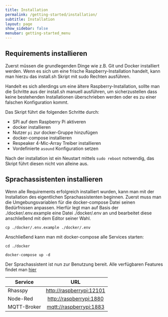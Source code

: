 ```yaml
---
title: Installation
permalink: /getting-started/installation/
subtitle: Installation
layout: page
show_sidebar: false
menubar: getting-started_menu
---
```


## Requirements installieren
Zuerst müssen die grundlegenden Dinge wie z.B. Git und Docker installiert werden.
Wenn es sich um eine frische Raspberry-Installation handelt, kann man hierzu das install.sh Skript mit sudo Rechten ausführen.


Handelt es sich allerdings um eine ältere Raspberry-Installation, sollte man die Schritte aus der install.sh manuell ausführen, um sicherzustellen dass keine bestehenden Installationen überschrieben werden oder es zu einer falschen Konfiguration kommt.

Das Skript führt die folgenden Schritte durch:
* SPI auf dem Raspberry Pi aktiveren
* docker installieren
* Nutzer `pi` zur docker-Gruppe hinzufügen
* docker-compose installieren
* Respeaker 4-Mic-Array Treiber installieren
* Vordefinierte `asound` Konfiguration setzen

Nach der installation ist ein Neustart mittels `sudo reboot` notwendig, das Skript führt diesen nicht von alleine aus.

## Sprachassistenten installieren
Wenn alle Requirements erfolgreich installiert wurden, kann man mit der Installation des eigentlichen Sprachassistenten beginnen. Zuerst muss man die Umgebungsvariablen für die docker-compose Datei seinen Bedürfnissen anpassen. Hierfür legt man auf Basis der ./docker/.env.example eine Datei ./docker/.env an und bearbeitet diese anschließend mit dem Editor seiner Wahl.

```cp ./docker/.env.example ./docker/.env```

Anschließend kann man mit docker-compose alle Services starten:

```cd ./docker```

```docker-compose up -d```

Der Sprachassistent ist nun zur Benutzung bereit. Alle verfügbaren Features findet man [hier](/docs/features) 

| Service     |                         URL                          |
| ----------- | :--------------------------------------------------: |
| Rhasspy     | [http://raspberrypi:12101](http://raspberrypi:12101) |
| Node-Red    |  [http://raspberrypi:1880](http://raspberrypi:1880)  |
| MQTT-Broker |  [mqtt://raspberrypi:1883](mqtt://raspberrypi:1883)  |

